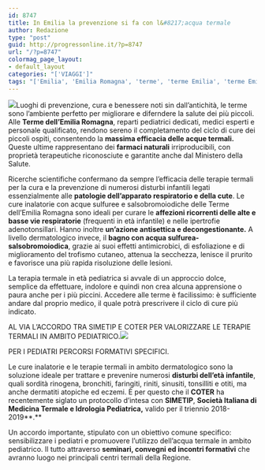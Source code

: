```yaml
---
id: 8747
title: In Emilia la prevenzione si fa con l&#8217;acqua termale
author: Redazione
type: "post"
guid: http://progressonline.it/?p=8747
url: "/?p=8747"
colormag_page_layout:
- default_layout
categories: "['VIAGGI']"
tags: "['Emilia', 'Emilia Romagna', 'terme', 'terme Emilia', 'terme Emilia Romagna']"
---
```


![](https://progressonline.it/wp-content/uploads/2018/06/download.jpg)Luoghi di prevenzione, cura e benessere noti sin dall’antichità, le terme sono l’ambiente perfetto per migliorare e diferndere la salute dei più piccoli. Alle **Terme dell’Emilia Romagna**, reparti pediatrici dedicati, medici esperti e personale qualificato, rendono sereno il completamento del ciclo di cure dei piccoli ospiti, consentendo la **massima efficacia delle acque termali.** Queste ultime rappresentano dei **farmaci naturali** irriproducibili, con proprietà terapeutiche riconosciute e garantite anche dal Ministero della Salute.

Ricerche scientifiche confermano da sempre l’efficacia delle terapie termali per la cura e la prevenzione di numerosi disturbi infantili legati essenzialmente alle **patologie dell’apparato respiratorio e della cute**. Le cure inalatorie con acque sulfuree e salsobromoiodiche delle Terme dell’Emilia Romagna sono ideali per curare le **affezioni ricorrenti delle alte e basse vie respiratorie** (frequenti in età infantile) e nelle ipertrofie adenotonsillari. Hanno inoltre **un’azione antisettica e decongestionante.** A livello dermatologico invece, il **bagno con acqua sulfurea-salsobromoiodica**, grazie ai suoi effetti antimicrobici, di esfoliazione e di miglioramento del trofismo cutaneo, attenua la secchezza, lenisce il prurito e favorisce una più rapida risoluzione delle lesioni.

La terapia termale in età pediatrica si avvale di un approccio dolce, semplice da effettuare, indolore e quindi non crea alcuna apprensione o paura anche per i più piccini. Accedere alle terme è facilissimo: è sufficiente andare dal proprio medico, il quale potrà prescrivere il ciclo di cure più indicato.

AL VIA L’ACCORDO TRA SIMETIP E COTER PER VALORIZZARE LE TERAPIE TERMALI IN AMBITO PEDIATRICO.![](https://progressonline.it/wp-content/uploads/2018/06/Inhalation-treatments-300x199.jpg)

PER I PEDIATRI PERCORSI FORMATIVI SPECIFICI.

Le cure inalatorie e le terapie termali in ambito dermatologico sono la soluzione ideale per trattare e prevenire numerosi **disturbi dell’età infantile**, quali sordità rinogena, bronchiti, faringiti, riniti, sinusiti, tonsilliti e otiti, ma anche dermatiti atopiche ed eczemi. È per questo che il **COTER** ha recentemente siglato un protocollo d’intesa con **SIMETIP**, **Società Italiana di Medicina Termale e Idrologia Pediatrica,** valido per il triennio 2018-2019**.**

Un accordo importante, stipulato con un obiettivo comune specifico: sensibilizzare i pediatri e promuovere l’utilizzo dell’acqua termale in ambito pediatrico. Il tutto attraverso **seminari, convegni ed incontri formativi** che avranno luogo nei principali centri termali della Regione.